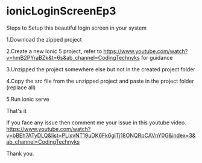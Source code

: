 # ionicLoginScreenEp3

Steps to Setup this beautiful login screen in your system

1.Download the zipped project

2.Create a new Ionic 5 project, refer to https://www.youtube.com/watch?v=hmB2PYraBZk&t=6s&ab_channel=CodingTechnyks for guidance

3.Unzipped the project somewhere else but not in the created project folder

4.Copy the src file from the unzipped project and paste in the project folder (replace all)

5.Run ionic serve

That's it

If you face any issue then comment me your issue in this youtube video.
https://www.youtube.com/watch?v=bBEh7ATyDLQ&list=PLixvNT19uDK6Fk6glTj18ONQRpCAVnY0G&index=3&ab_channel=CodingTechnyks

Thank you.
